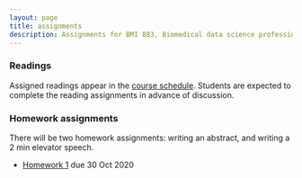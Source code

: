```yaml
---
layout: page
title: assignments
description: Assignments for BMI 883, Biomedical data science professional skills
---
```


### Readings

Assigned readings appear in the [course schedule](schedule.html).
Students are expected to complete the reading assignments in advance
of discussion.

### Homework assignments

There will be two homework assignments: writing an abstract, and
writing a 2 min elevator speech.

- [Homework 1](homework1.html) due 30 Oct 2020
